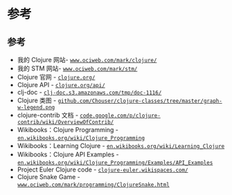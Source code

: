 # 参考

## 参考

*   我的 Clojure 网站- [`www.ociweb.com/mark/clojure/`](http://www.ociweb.com/mark/clojure/)
*   我的 STM 网站- [`www.ociweb.com/mark/stm/`](http://www.ociweb.com/mark/stm/)
*   Clojure 官网 - [`clojure.org/`](http://clojure.org/)
*   Clojure API - [`clojure.org/api/`](http://clojure.org/api/)
*   clj-doc - [`clj-doc.s3.amazonaws.com/tmp/doc-1116/`](http://clj-doc.s3.amazonaws.com/tmp/doc-1116/)
*   Clojure 类图 - [`github.com/Chouser/clojure-classes/tree/master/graph-w-legend.png`](http://github.com/Chouser/clojure-classes/tree/master/graph-w-legend.png)
*   clojure-contrib 文档 - [`code.google.com/p/clojure-contrib/wiki/OverviewOfContrib/`](http://code.google.com/p/clojure-contrib/wiki/OverviewOfContrib/)
*   Wikibooks：Clojure Programming - [`en.wikibooks.org/wiki/Clojure_Programming`](http://en.wikibooks.org/wiki/Clojure_Programming/)
*   Wikibooks：Learning Clojure - [`en.wikibooks.org/wiki/Learning_Clojure`](http://en.wikibooks.org/wiki/Learning_Clojure/)
*   Wikibooks：Clojure API Examples - [`en.wikibooks.org/wiki/Clojure_Programming/Examples/API_Examples`](http://en.wikibooks.org/wiki/Clojure_Programming/Examples/API_Examples/)
*   Project Euler Clojure code - [`clojure-euler.wikispaces.com/`](http://clojure-euler.wikispaces.com/)
*   Clojure Snake Game - [`www.ociweb.com/mark/programming/ClojureSnake.html`](http://www.ociweb.com/mark/programming/ClojureSnake.html)
